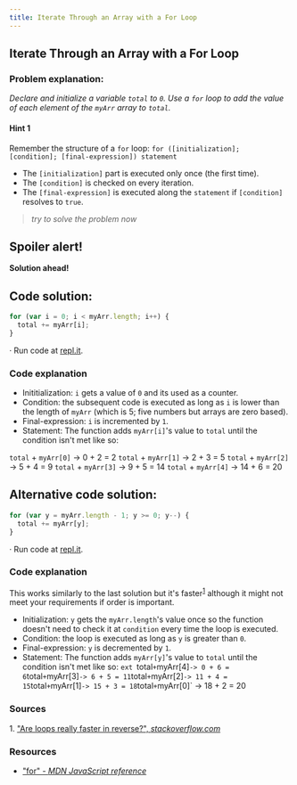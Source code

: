 ```yaml
---
title: Iterate Through an Array with a For Loop
---
```

## Iterate Through an Array with a For Loop
### Problem explanation:
_Declare and initialize a variable `total` to `0`. Use a `for` loop to add the value of each element of the `myArr` array to `total`._

#### Hint 1
Remember the structure of a `for` loop:
`for ([initialization]; [condition]; [final-expression])
   statement`
   
- The `[initialization]` part is executed only once (the first time).
- The `[condition]` is checked on every iteration.
- The `[final-expression]` is executed along the `statement` if `[condition]` resolves to `true`.
> _try to solve the problem now_


## Spoiler alert!

**Solution ahead!**

## Code solution:

```javascript
for (var i = 0; i < myArr.length; i++) {
  total += myArr[i];
}
```
·  Run code at [repl.it](https://repl.it/@AdrianSkar/Basic-JS-iterate-for-loop).

### Code explanation
- Inititialization: `i` gets a value of `0` and its used as a counter.
- Condition: the subsequent code is executed as long as `i` is lower than the length of `myArr` (which is 5; five numbers but arrays are zero based).
- Final-expression: `i` is incremented by `1`.
- Statement: The function adds `myArr[i]`'s value to `total` until the condition isn't met like so:

`total` + `myArr[0]` -> 0 + 2 = 2 
`total` + `myArr[1]` -> 2 + 3 = 5
`total` + `myArr[2]` -> 5 + 4 = 9
`total` + `myArr[3]` -> 9 + 5 = 14 
`total` + `myArr[4]` -> 14 + 6 = 20

## Alternative code solution:

```javascript
for (var y = myArr.length - 1; y >= 0; y--) {
  total += myArr[y];
}
```
·  Run code at [repl.it](https://repl.it/@AdrianSkar/Basic-JS-iterate-for-loop).

### Code explanation
This works similarly to the last solution but it's faster<sup><a href="#cite1">1</a></sup> although it might not meet your requirements if order is important.
- Initialization: `y` gets the `myArr.length`'s value once so the function doesn't need to check it at `condition` every time the loop is executed.
- Condition: the loop is executed as long as `y` is greater than `0`.
- Final-expression: `y` is decremented by `1`.
- Statement: The function adds `myArr[y]`'s value to `total` until the condition isn't met like so:
`ext
`total` + `myArr[4]` -> 0 + 6 = 6
`total` + `myArr[3]` -> 6 + 5 = 11
`total` + `myArr[2]` -> 11 + 4 = 15
`total` + `myArr[1]` -> 15 + 3 = 18
`total` + `myArr[0]` -> 18 + 2 = 20

### Sources
<span id="cite1">1</span>. ["Are loops really faster in reverse?",  *stackoverflow.com*](https://stackoverflow.com/questions/1340589/are-loops-really-faster-in-reverse)

### Resources

- ["for" - *MDN JavaScript reference*](https://developer.mozilla.org/en-US/docs/Web/JavaScript/Reference/Statements/for)


<!--stackedit_data:
eyJoaXN0b3J5IjpbMjEyNDM1NzQyMSwtMzYxNTEzMjE4LC0xNj
I5NTYxMDU5LC0xNjM1NzA3NTMxLC01MTcyMjM2MzUsNjg1Njc1
MTQ5LC04MjUzMDU0OCwtMTkzNDg5MzI1LDIwNTI5OTU4NjAsMT
U2MTAwMTc1NywxODM3NTUyMjkzLC0xMTUwMTMzMjY3LDE1MTM4
NDYyMDQsLTIxNDY3NjQ0NDcsLTI0MDYwNzA1NSwyMTM1NjAxNj
I0LDgxNTIzNjk1OCw4MjA4MTUyODcsLTExNTY0MzI2MjYsLTU5
ODkyNTQwNl19
-->